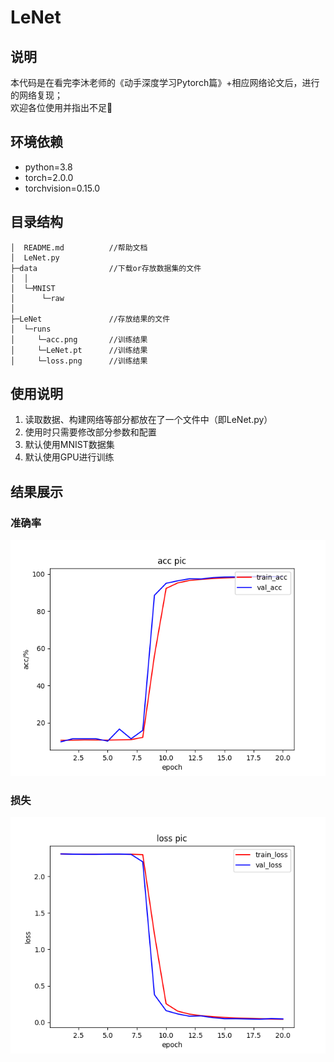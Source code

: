 # LeNet
## 说明  
  本代码是在看完李沐老师的《动手深度学习Pytorch篇》+相应网络论文后，进行的网络复现；  
  欢迎各位使用并指出不足🫡  
## 环境依赖  
* python=3.8  
* torch=2.0.0  
* torchvision=0.15.0
## 目录结构
```
│  README.md          //帮助文档
│  LeNet.py  
├─data                //下载or存放数据集的文件 
│  │          
│  └─MNIST  
│      └─raw  
│              
├─LeNet               //存放结果的文件
│  └─runs  
│     └─acc.png       //训练结果
│     └─LeNet.pt      //训练结果
│     └─loss.png      //训练结果
```
## 使用说明  
1. 读取数据、构建网络等部分都放在了一个文件中（即LeNet.py）
2. 使用时只需要修改部分参数和配置
3. 默认使用MNIST数据集
4. 默认使用GPU进行训练
## 结果展示  
### 准确率 
![image](https://github.com/josieisjose/LeNet/blob/main/LeNet/runs/acc.png)
### 损失   
![image](https://github.com/josieisjose/LeNet/blob/main/LeNet/runs/loss.png)
